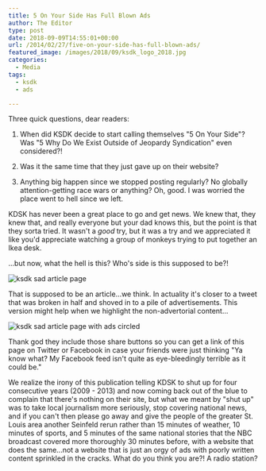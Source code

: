 ```yaml
---
title: 5 On Your Side Has Full Blown Ads
author: The Editor
type: post
date: 2018-09-09T14:55:01+00:00
url: /2014/02/27/five-on-your-side-has-full-blown-ads/
featured_image: /images/2018/09/ksdk_logo_2018.jpg
categories:
  - Media
tags:
  - ksdk
  - ads

---
```

Three quick questions, dear readers:

1. When did KSDK decide to start calling themselves "5 On Your Side"? Was "5 Why Do We Exist Outside of Jeopardy Syndication" even considered?!

2. Was it the same time that they just gave up on their website?

3. Anything big happen since we stopped posting regularly? No globally attention-getting race wars or anything? Oh, good. I was worried the place went to hell since we left.

KDSK has never been a great place to go and get news. We knew that, they knew that, and really everyone but your dad knows this, but the point is that they sorta tried. It wasn't a _good_ try, but it was a try and we appreciated it like you'd appreciate watching a group of monkeys trying to put together an Ikea desk.

...but now, what the hell is this? Who's side is this supposed to be?!

![ksdk sad article page](/images/2018/09/ksdk_article.jpg)

That is supposed to be an article...we think. In actuality it's closer to a tweet that was broken in half and shoved in to a pile of advertisements. This version might help when we highlight the non-advertorial content...


![ksdk sad article page with ads circled](/images/2018/09/ksdk_article_content.jpg)

Thank god they include those share buttons so you can get a link of this page on Twitter or Facebook in case your friends were just thinking "Ya know what? My Facebook feed isn't quite as eye-bleedingly terrible as it could be."

We realize the irony of this publication telling KDSK to shut up for four consecutive years (2009 - 2013) and now coming back out of the blue to complain that there's nothing on their site, but what we meant by "shut up" was to take local journalism more seriously, stop covering national news, and if you can't then please go away and give the people of the greater St. Louis area another Seinfeld rerun rather than 15 minutes of weather, 10 minutes of sports, and 5 minutes of the same national stories that the NBC broadcast covered more thoroughly 30 minutes before, with a website that does the same...not a website that is just an orgy of ads with poorly written content sprinkled in the cracks. What do you think you are?! A radio station?
